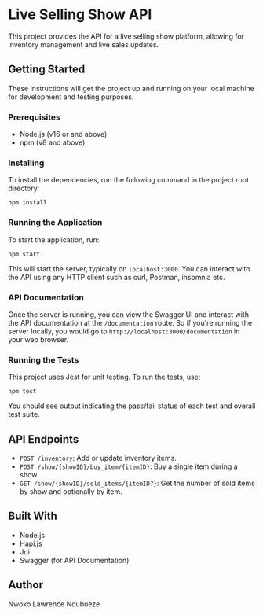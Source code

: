 # Live Selling Show API

This project provides the API for a live selling show platform, allowing for inventory management and live sales updates.

## Getting Started

These instructions will get the project up and running on your local machine for development and testing purposes.

### Prerequisites

- Node.js (v16 or and above)
- npm (v8 and above)

### Installing

To install the dependencies, run the following command in the project root directory:

```
npm install
```

### Running the Application

To start the application, run:

```
npm start
```

This will start the server, typically on `localhost:3000`. You can interact with the API using any HTTP client such as curl, Postman, insomnia etc.

### API Documentation

Once the server is running, you can view the Swagger UI and interact with the API documentation at the `/documentation` route. So if you're running the server locally, you would go to `http://localhost:3000/documentation` in your web browser.

### Running the Tests

This project uses Jest for unit testing. To run the tests, use:

```
npm test
```

You should see output indicating the pass/fail status of each test and overall test suite.

## API Endpoints

- `POST /inventory`: Add or update inventory items.
- `POST /show/{showID}/buy_item/{itemID}`: Buy a single item during a show.
- `GET /show/{showID}/sold_items/{itemID?}`: Get the number of sold items by show and optionally by item.

## Built With

- Node.js
- Hapi.js
- Joi
- Swagger (for API Documentation)

## Author
Nwoko Lawrence Ndubueze

